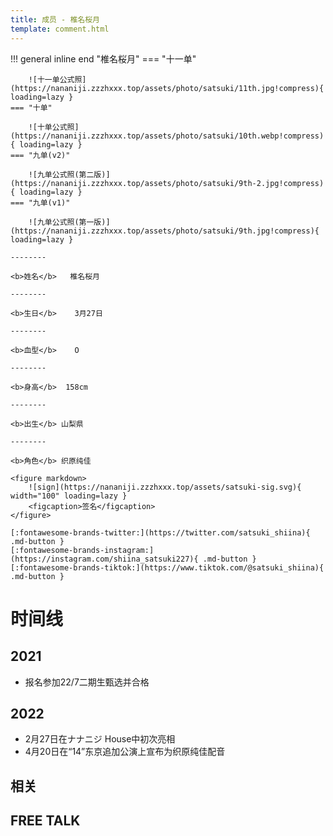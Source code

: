 ```yaml
---
title: 成员 - 椎名桜月
template: comment.html
---
```


!!! general inline end "椎名桜月"
    === "十一单"

        ![十一单公式照](https://nananiji.zzzhxxx.top/assets/photo/satsuki/11th.jpg!compress){ loading=lazy }
    === "十单"

        ![十单公式照](https://nananiji.zzzhxxx.top/assets/photo/satsuki/10th.webp!compress){ loading=lazy }
    === "九单(v2)"

        ![九单公式照(第二版)](https://nananiji.zzzhxxx.top/assets/photo/satsuki/9th-2.jpg!compress){ loading=lazy }
    === "九单(v1)"

        ![九单公式照(第一版)](https://nananiji.zzzhxxx.top/assets/photo/satsuki/9th.jpg!compress){ loading=lazy }

    --------

    <b>姓名</b>   椎名桜月

    --------

    <b>生日</b>    3月27日

    --------

    <b>血型</b>    O

    --------

    <b>身高</b>  158cm

    --------

    <b>出生</b> 山梨県

    --------

    <b>角色</b> 织原纯佳
    
    <figure markdown>
        ![sign](https://nananiji.zzzhxxx.top/assets/satsuki-sig.svg){ width="100" loading=lazy }
        <figcaption>签名</figcaption>
    </figure>

    [:fontawesome-brands-twitter:](https://twitter.com/satsuki_shiina){ .md-button }
    [:fontawesome-brands-instagram:](https://instagram.com/shiina_satsuki227){ .md-button }
    [:fontawesome-brands-tiktok:](https://www.tiktok.com/@satsuki_shiina){ .md-button }

# 时间线
## 2021 

- 报名参加22/7二期生甄选并合格

## 2022

- 2月27日在ナナニジ House中初次亮相
- 4月20日在“14”东京追加公演上宣布为织原纯佳配音

## 相关

## FREE TALK

<div id="dplayer"></div>


<script src="https://nananiji.zzzhxxx.top/js/md5.js"></script>
<script src="https://nananiji.zzzhxxx.top/js/hls.min.js"></script>
<script src="https://nananiji.zzzhxxx.top/js/DPlayer.min.js"></script>
<script>
    const dp = new DPlayer({
    container: document.getElementById('dplayer'),
    video: {
        url: 'https://manifest.prod.boltdns.net/manifest/v1/hls/v4/clear/4504957038001/37f3f321-0bbf-4391-a2ac-3fa292c21b47/10s/master.m3u8?fastly_token=NjJkYTUwZTZfYTNhYjg5YTZhNzgzN2MxNDVkNTkxNWZjNTU5YzM3MzQxOGM3MjRiZjZmOGVhZDZlYjdjYzk0ZTBlMjBlODQ1Nw%3D%3D',
        type: 'hls',
    },
    danmaku: {
        id: md5('satsuki-intro'),
        api: "https://danmu.zzzhxxx.top/"
    },
    contextmenu: [
    {
        text: '227WiKi',
        link: 'https://github.com/227WiKi/227WiKi',
    },
    ]
});
console.log(dp.plugins.hls);
</script>
